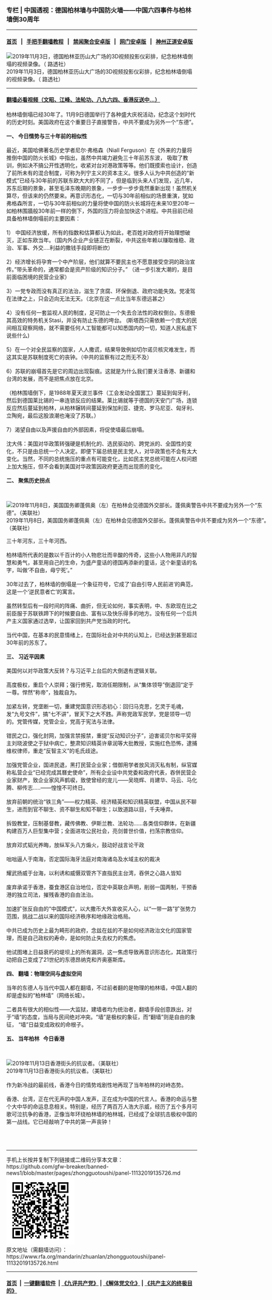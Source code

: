 ### 专栏 | 中国透视：德国柏林墙与中国防火墙——中国六四事件与柏林墙倒30周年
------------------------

#### [首页](https://github.com/gfw-breaker/banned-news1/blob/master/README.md) &nbsp;&nbsp;|&nbsp;&nbsp; [手把手翻墙教程](https://github.com/gfw-breaker/guides/wiki) &nbsp;&nbsp;|&nbsp;&nbsp; [禁闻聚合安卓版](https://github.com/gfw-breaker/bn-android) &nbsp;&nbsp;|&nbsp;&nbsp; [网门安卓版](https://github.com/oGate2/oGate) &nbsp;&nbsp;|&nbsp;&nbsp; [神州正道安卓版](https://github.com/SzzdOgate/update) 



<div id="headerimg">
 <img alt=" 2019年11月3日，德国柏林亚历山大广场的3D视频投影仪彩排，纪念柏林墙倒塌的视频录像。（ 路透社） " src="https://www.rfa.org/mandarin/pinglun/wangdan/wd-11042019112911.html/reuters2019-11-03t201617z_1667469560_rc1ec335e2f0jpg.jpg/@@images/9cc1587f-a765-4835-837a-ef3d2af7b992.jpeg" title=" 2019年11月3日，德国柏林亚历山大广场的3D视频投影仪彩排，纪念柏林墙倒塌的视频录像。（ 路透社） "/>
 <div id="headerimgcontents">
  <div id="headerimgcaption">
   <span>
    2019年11月3日，德国柏林亚历山大广场的3D视频投影仪彩排，纪念柏林墙倒塌的视频录像。（ 路透社）
   </span>
   <!-- zoomattribute -->
  </div>
  <!-- headerimgcaption -->
 </div>
 <!-- headerimagecontents -->
</div>

<hr/>


#### [翻墙必看视频（文昭、江峰、法轮功、八九六四、香港反送中...）](https://github.com/gfw-breaker/banned-news1/blob/master/pages/links.md)

<div id="storytext">
 <div>
  <div class="slot_header">
  </div>
 </div>
 <p>
  柏林墙倒塌已经30年了。11月9日德国举行了各种盛大庆祝活动，纪念这个划时代的历史时刻。美国政府在这个重要日子直接警告，中共不要成为另外一个“东德”。
  <br/>
  <b>
   <br/>
   一、 今日情势与三十年前的相似性
  </b>
  <br/>
  <br/>
  最近，美国哈佛著名历史学者尼尔·弗格森（Niall Ferguson）在《外来的力量将推倒中国的防火长城》中指出，虽然中共竭力避免三十年前苏东波， 吸取了教训，例如决不搞公开性透明化，收紧对台对港政策等等。他们既摸索也设计，创造了前所未有的混合制度，可称为列宁主义的资本主义。很多人认为中共创造的“新模式”已经与30年前的苏联东欧大大的不同了，但是临到头来人们发现，近几年，苏东后期的景象，甚至毛泽东晚期的景象，一步步一步步竟然重新出现！虽然机关算尽，但该来的仍然要来。再意识形态化，一切与30年前相似的场景重演，犹如弗格森所言，一切与30年前相似的力量将使中国的防火长城将在未来10至20年一如柏林围牆般30年前一样的倒下，外国的压力将会加快这个进程。中共目前已经具备柏林墙倒塌前的主要因素：
  <br/>
  <br/>
  1） 中国经济放缓，所有的指数和估算都认为如此，老百姓对政府将开始理想破灭，正如东欧当年。（国内外企业产业链正在断裂，中共这些年赖以赚取维稳、政治、军事、外交….利益的撒钱手段即将断炊）
  <br/>
  <br/>
  2）经济增长将孕育一个中产阶层，他们就算不要民主也不愿意接受空洞的政治宣传。”带头革命的，通常都会是资产阶级的知识分子。” （进一步引发大潮的，是目前面临困境的民营企业家）
  <br/>
  <br/>
  3）一党专政而没有真正的法治，滋生了贪腐、环保倒退、政府功能失效。党凌驾在法律之上，只会迈向无法无天。（北京在这一点比当年东德远甚之）
  <br/>
  <br/>
  4）没有任何一套监视人民的制度，足可防止一个失去合法性的政权倒台。东德极其高效的特务机关Stasi，并没有防止东德的垮台。 (斯塔西只需依赖一个庞大的民间相互窥察网络，就不需要任何人工智能都可以知悉国内的一切，知道人民私底下说些什么)
  <br/>
  <br/>
  5）在一个对全民监察的国家，人人撒谎，结果导致例如切尔诺贝核灾难发生，而这其实是苏联制度死亡的丧钟。（中共的监察有过之而无不及）
  <br/>
  <br/>
  6）苏联的崩塌首先是它的周边出现裂痕。这就是为什么我们要关注香港、新疆和台湾的发展，而不是把焦点放在北京。
  <br/>
  <br/>
  （柏林围墙倒下，是1988年夏天波兰事件（工会发动全国罢工）蔓延到匈牙利，然后到德国莱比锡的一串连锁反应的结果。莱比锡就等于德国的天安门广场，连锁反应然后蔓延到柏林，从柏林辗转间蔓延到保加利亚、捷克、罗马尼亚、匈牙利、立陶宛，最后这股浪潮也淹没了苏联。）
  <br/>
  <br/>
  7）渴望自由以及声援自由的外部因素，将促使墙最后崩塌。
  <br/>
  <br/>
  沈大伟：美国对华政策转强硬是机制化的、选民驱动的、跨党派的、全国性的变化，不只是由总统一个人决定。即便下届总统是民主党人，对华政策也不会有太大变化。当然，不同的总统施压的重点有可能变化，比如民主党总统可能在人权问题上加大施压，但不会看到美国对华政策因政府更迭而出现质的变化。
  <br/>
  <b>
   <br/>
   二、 聚焦历史拐点
  </b>
 </p>
 <p>
  <b>
  </b>
  <br/>
  <div class="image-inline captioned" style="width:700px;">
   <div style="width:700px;">
    <img alt="2019年11月8日，美国国务卿蓬佩奥（左）在柏林会见德国外交部长。蓬佩奥警告中共不要成为另外一个“东德”。（美联社）" src="https://www.rfa.org/mandarin/yataibaodao/junshiwaijiao/rc-11082019105057.html/yt1108.jpg" title="2019年11月8日，美国国务卿蓬佩奥（左）在柏林会见德国外交部长。蓬佩奥警告中共不要成为另外一个“东德”。（美联社）"/>
   </div>
   <div class="image-caption">
    <span style="width:700px;">
     2019年11月8日，美国国务卿蓬佩奥（左）在柏林会见德国外交部长。蓬佩奥警告中共不要成为另外一个“东德”。（美联社）
    </span>
    <span class="copyright">
    </span>
   </div>
  </div>
 </p>
 <p>
  三十年河东，三十年河西。
  <br/>
  <br/>
  柏林墙所代表的是数以千百计的小人物悲壮而辛酸的传奇，这些小人物用非凡的智慧和勇气，甚至用自己的生命，为盛产童话的德国再添新的童话，这个新童话的名字，叫做‘不自由，毋宁死’。”
  <br/>
  <br/>
  30年过去了，柏林墙的倒塌是一个象征符号，它成了‘自由引导人民前进’的典范，这是一个‘逆民意者亡’的寓言。
  <br/>
  <br/>
  虽然转型后有一段时间的阵痛、曲折，但无论如何，事实表明，中、东欧现在比之前臣服于苏联铁蹄下的时候要自由、富有以及快乐得多的地方。没有任何一个后共产主义国家通过选举，让国家回到共产党当政的时代。
  <br/>
  <br/>
  当代中国，在基本的民意情绪上，在国际社会对中共的认知上，已经达到甚至超过30年前的苏东了。
  <br/>
  <b>
   <br/>
   三、 习近平因素
  </b>
  <br/>
  <br/>
  美国何以对华政策大反转？与习近平上台后的大倒退有逻辑关联。
  <br/>
  <br/>
  高度极权，重启个人崇拜；强行修宪，取消任期限制，从“集体领导”倒退回“定于一尊。悍然“称帝”，独裁自为。
  <br/>
  <br/>
  加紧左转，党垄断一切，重建党国意识形态初心：回归马克思，乞灵于毛魂，发“九号文件”，搞“七不讲”，冒天下之大不韪。声称党政军民学，党是领导一切的。党管传媒，党管企业，党高于宪法与法律。
  <br/>
  <br/>
  钳民之口，强化封网，加强言禁报禁，重提“反动知识分子”，迫害诺贝尔和平奖得主刘晓波使之于狱中病亡，整肃知识精英许章润等大批教授，实施红色恐怖，逮捕维权律师，重走“反智主义”的毛氏歧途。
  <br/>
  <br/>
  加强党管企业，国进民退，黑打民营企业家；借御用学者放风消灭私有制，纵官媒称私营企业“已经完成其曆史使命”，所有企业设中共党委和政府代表，吞併民营企业家财产，致企业家风声鹤唳，致使曾经的宠儿——吴晓辉、肖建华、马云、马化腾、柳传志.....——惶惶不可终日。
  <br/>
  <br/>
  放弃前朝的统治“铁三角”——权力精英、经济精英和知识精英联盟，中国从民不聊生，进而到官不聊生、资不聊生和知不聊生；以致道路以目，千夫唾弃。
  <br/>
  <br/>
  拆毁教堂，压制基督教，藏传佛教、伊斯兰教、法轮功......各类信仰群体，在新疆构建百万人巨型集中营；全面进攻公民社会，亮剑普世价值，扫荡宗教信仰。
  <br/>
  <br/>
  放弃邓式韬光养晦，放纵军头八方煽火，鼓动好战言论干政
  <br/>
  <br/>
  咄咄逼人于南海，否定国际海牙法庭对南海诸岛及水域主权的裁决
  <br/>
  <br/>
  耀武扬威于台海，以利诱和威慑双管齐下直指民主台湾，吞併之心路人皆知
  <br/>
  <br/>
  废弃承诺于香港，蚕食港区自治地位，否定中英联合声明，削弱一国两制，干预香港的独立司法，摧残香港的自由法治。
  <br/>
  <br/>
  加速扩张反自由的“中国模式”，以大撒币大外宣收买人心，以“一带一路”扩张势力范围，挑战二战以来的国际经济秩序和地缘政治格局。
  <br/>
  <br/>
  中共已成为历史上最为畸形的政府，念兹在兹的不是如何经济政治文化的国家管理，而是自己政权的寿命，是如何防止失去权力的焦虑。
  <br/>
  <br/>
  他试图堵上日益衰朽的堤坝上的所有漏洞，这一焦虑导致再意识形态化，其政策行动把自己变成了21世纪的东德昂纳克和齐奥塞斯库。
  <br/>
  <br/>
  <b>
   四、 翻墙：物理空间与虚拟空间
  </b>
  <br/>
  <br/>
  当年的东德人与当代中国人都在翻墙，不过前者翻的是物理的柏林墙，中国人翻的却是虚拟的“柏林墙”（网络长城）。
  <br/>
  <br/>
  二者具有很大的相似性——大监狱，建墙者均为统治者，翻墙手段创意跌出，对于“墙”的态度，当局与民间绝对冲突。“墙”是极权的象征，而“翻墙”则是自由的象征， “墙”日益变成政权的命根子。
  <br/>
  <br/>
  <b>
   五、 当年柏林   今日香港
  </b>
 </p>
 <p>
  <b>
  </b>
  <br/>
  <div class="image-inline captioned" style="width:1539px;">
   <div style="width:1539px;">
    <img alt="2019年11月13日香港街头的抗议者。（美联社）" src="https://www.rfa.org/mandarin/Xinwen/1-11132019104604.html/AP_19317392047523.jpg" title="2019年11月13日香港街头的抗议者。（美联社）"/>
   </div>
   <div class="image-caption">
    <span style="width:1539px;">
     2019年11月13日香港街头的抗议者。（美联社）
    </span>
    <span class="copyright">
    </span>
   </div>
  </div>
  <br/>
  作为新冷战的最前线，香港今日的情势戏剧性地再现了当年柏林的对峙态势。
  <br/>
  <br/>
  香港、台湾，正在代无声的中国人发声，正在成为中国的代言人。香港的命运与整个大中华的命运息息相关。特别是，经历了两百万人浩大示威，经历了五个多月可歌可泣抗争的香港，正像当年环绕柏林墙的柏林城，已经成了全球抗击极权中国的第一战线。它已经敲响了中共的第一声丧钟！
  <br/>
  <br/>
  <br/>
  <br/>
 </p>
</div>

<hr/>
手机上长按并复制下列链接或二维码分享本文章：<br/>
https://github.com/gfw-breaker/banned-news1/blob/master/pages/zhongguotoushi/panel-11132019135726.md <br/>
<a href='https://github.com/gfw-breaker/banned-news1/blob/master/pages/zhongguotoushi/panel-11132019135726.md'><img src='https://github.com/gfw-breaker/banned-news1/blob/master/pages/zhongguotoushi/panel-11132019135726.md.png'/></a> <br/>
原文地址（需翻墙访问）：https://www.rfa.org/mandarin/zhuanlan/zhongguotoushi/panel-11132019135726.html


------------------------
#### [首页](https://github.com/gfw-breaker/banned-news1/blob/master/README.md) &nbsp;|&nbsp; [一键翻墙软件](https://github.com/gfw-breaker/nogfw/blob/master/README.md) &nbsp;| [《九评共产党》](https://github.com/gfw-breaker/9ping.md/blob/master/README.md#九评之一评共产党是什么) | [《解体党文化》](https://github.com/gfw-breaker/jtdwh.md/blob/master/README.md) | [《共产主义的终极目的》](https://github.com/gfw-breaker/gczydzjmd.md/blob/master/README.md)


<img src='http://gfw-breaker.win/banned-news1/pages/zhongguotoushi/panel-11132019135726.md' width='0px' height='0px'/>
